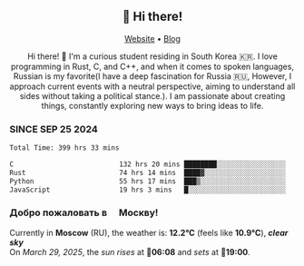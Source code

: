 <h2 align="center">👋 Hi there!</h2>
<p align="center">
  <a href="https://urdekcah.ru">Website</a> •
  <a href="https://urdekcah.blog">Blog</a>
</p>

<p align="center">
  Hi there! 👋 I'm a curious student residing in South Korea 🇰🇷. I love programming in Rust, C, and C++, and when it comes to spoken languages, Russian is my favorite(I have a deep fascination for Russia 🇷🇺, However, I approach current events with a neutral perspective, aiming to understand all sides without taking a political stance.). I am passionate about creating things, constantly exploring new ways to bring ideas to life.
</p>

### SINCE SEP 25 2024
<!--START_SECTION:waka-->
<!--LAST_WAKA_UPDATE:2025-03-28 18:31:42-->
```txt
Total Time: 399 hrs 33 mins

C                          132 hrs 20 mins ████████░░░░░░░░░░░░░░░░░   32.22 %
Rust                       74 hrs 14 mins  ████▓░░░░░░░░░░░░░░░░░░░░   18.08 %
Python                     55 hrs 17 mins  ███▒░░░░░░░░░░░░░░░░░░░░░   13.46 %
JavaScript                 19 hrs 3 mins   █░░░░░░░░░░░░░░░░░░░░░░░░   04.64 %
```
<!--END_SECTION:waka-->

<h3>Добро пожаловать в <img src="https://cdn-icons-png.flaticon.com/512/197/197408.png" width="13"/> Москву!</h3>

<!--START_SECTION:weather:moscow-->
<!--LAST_WEATHER_UPDATE:2025-03-29 15:22:28-->
Currently in **Moscow** (RU), the weather is: **12.2°C** (feels like **10.9°C**), ***clear sky***<br/>
On *March 29, 2025*, the *sun rises* at 🌅**06:08** and *sets* at 🌇**19:00**.
<!--END_SECTION:weather-->
